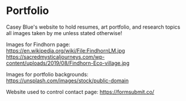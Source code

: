 # Portfolio

Casey Blue's website to hold resumes, art portfolio, and research topics </br>
all images taken by me unless stated otherwise!

Images for Findhorn page:</br>
https://en.wikipedia.org/wiki/File:FindhornLM.jpg </br>
https://sacredmysticaljourneys.com/wp-content/uploads/2019/08/Findhorn-Eco-village.jpg

Images for portfolio backgrounds:</br>
https://unsplash.com/images/stock/public-domain

Website used to control contact page:
https://formsubmit.co/
